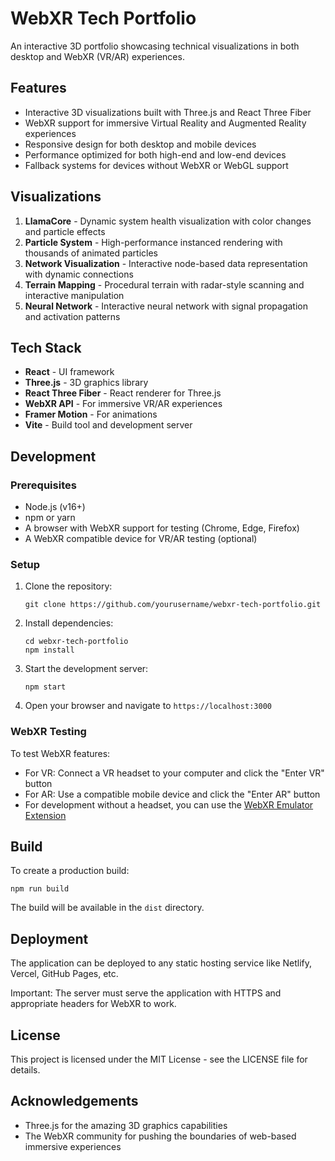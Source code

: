 # WebXR Tech Portfolio

An interactive 3D portfolio showcasing technical visualizations in both desktop and WebXR (VR/AR) experiences.

## Features

- Interactive 3D visualizations built with Three.js and React Three Fiber
- WebXR support for immersive Virtual Reality and Augmented Reality experiences
- Responsive design for both desktop and mobile devices
- Performance optimized for both high-end and low-end devices
- Fallback systems for devices without WebXR or WebGL support

## Visualizations

1. **LlamaCore** - Dynamic system health visualization with color changes and particle effects
2. **Particle System** - High-performance instanced rendering with thousands of animated particles
3. **Network Visualization** - Interactive node-based data representation with dynamic connections
4. **Terrain Mapping** - Procedural terrain with radar-style scanning and interactive manipulation
5. **Neural Network** - Interactive neural network with signal propagation and activation patterns

## Tech Stack

- **React** - UI framework
- **Three.js** - 3D graphics library
- **React Three Fiber** - React renderer for Three.js
- **WebXR API** - For immersive VR/AR experiences
- **Framer Motion** - For animations
- **Vite** - Build tool and development server

## Development

### Prerequisites

- Node.js (v16+)
- npm or yarn
- A browser with WebXR support for testing (Chrome, Edge, Firefox)
- A WebXR compatible device for VR/AR testing (optional)

### Setup

1. Clone the repository:
   ```
   git clone https://github.com/yourusername/webxr-tech-portfolio.git
   ```

2. Install dependencies:
   ```
   cd webxr-tech-portfolio
   npm install
   ```

3. Start the development server:
   ```
   npm start
   ```

4. Open your browser and navigate to `https://localhost:3000`

### WebXR Testing

To test WebXR features:

- For VR: Connect a VR headset to your computer and click the "Enter VR" button
- For AR: Use a compatible mobile device and click the "Enter AR" button
- For development without a headset, you can use the [WebXR Emulator Extension](https://github.com/MozillaReality/WebXR-emulator-extension)

## Build

To create a production build:

```
npm run build
```

The build will be available in the `dist` directory.

## Deployment

The application can be deployed to any static hosting service like Netlify, Vercel, GitHub Pages, etc.

Important: The server must serve the application with HTTPS and appropriate headers for WebXR to work.

## License

This project is licensed under the MIT License - see the LICENSE file for details.

## Acknowledgements

- Three.js for the amazing 3D graphics capabilities
- The WebXR community for pushing the boundaries of web-based immersive experiences
